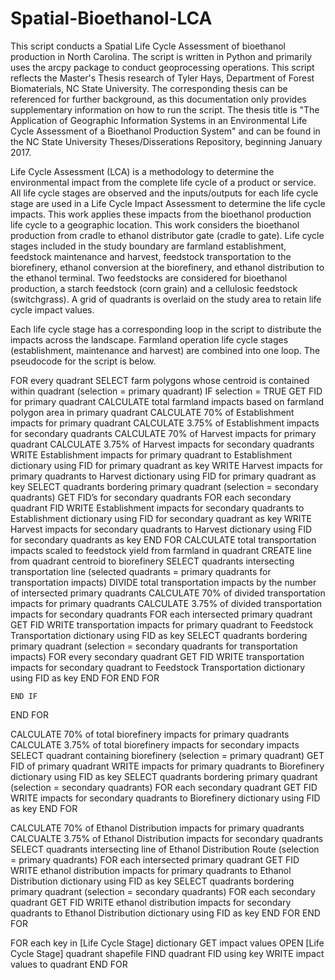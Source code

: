 # Spatial-Bioethanol-LCA

This script conducts a Spatial Life Cycle Assessment of bioethanol production in North Carolina.  The script is written in Python and primarily uses the arcpy package to conduct geoprocessing operations.  This script reflects the Master's Thesis research of Tyler Hays, Department of Forest Biomaterials, NC State University.  The corresponding thesis can be referenced for further background, as this documentation only provides supplementary information on how to run the script.  The thesis title is "The Application of Geographic Information Systems in an Environmental Life Cycle Assessment of a Bioethanol Production System" and can be found in the NC State University Theses/Disserations Repository, beginning January 2017.

Life Cycle Assessment (LCA) is a methodology to determine the environmental impact from the complete life cycle of a product or service.  All life cycle stages are observed and the inputs/outputs for each life cycle stage are used in a Life Cycle Impact Assessment to determine the life cycle impacts.  This work applies these impacts from the bioethanol production life cycle to a geographic location.  This work considers the bioethanol production from cradle to ethanol distributor gate (cradle to gate).  Life cycle stages included in the study boundary are farmland establishment, feedstock maintenance and harvest, feedstock transportation to the biorefinery, ethanol conversion at the biorefinery, and ethanol distribution to the ethanol terminal.  Two feedstocks are considered for bioethanol production, a starch feedstock (corn grain) and a cellulosic feedstock (switchgrass).  A grid of quadrants is overlaid on the study area to retain life cycle impact values.

Each life cycle stage has a corresponding loop in the script to distribute the impacts across the landscape.  Farmland operation life cycle stages (establishment, maintenance and harvest) are combined into one loop.  The pseudocode for the script is below.


FOR every quadrant
	SELECT farm polygons whose centroid is contained within quadrant (selection = primary quadrant)
	IF selection = TRUE
		GET FID for primary quadrant
		CALCULATE total farmland impacts based on farmland polygon area in primary quadrant
		CALCULATE 70% of Establishment impacts for primary quadrant
		CALCULATE 3.75% of Establishment impacts for secondary quadrants
		CALCULATE 70% of Harvest impacts for primary quadrant
		CALCULATE 3.75% of Harvest impacts for secondary quadrants
		WRITE Establishment impacts for primary quadrant to Establishment dictionary using FID for primary quadrant as key
		WRITE Harvest impacts for primary quadrants to Harvest dictionary using FID for primary quadrant as key
		SELECT quadrants bordering primary quadrant (selection = secondary quadrants)
		GET FID’s for secondary quadrants
		FOR each secondary quadrant FID
			WRITE Establishment impacts for secondary quadrants to Establishment dictionary using FID for secondary quadrant 			as key
			WRITE Harvest impacts for secondary quadrants to Harvest dictionary using FID for secondary quadrants as key
		END FOR
		CALCULATE total transportation impacts scaled to feedstock yield from farmland in quadrant
		CREATE line from quadrant centroid to biorefinery
		SELECT quadrants intersecting transportation line (selected quadrants = primary quadrants for transportation impacts)
		DIVIDE total transportation impacts by the number of intersected primary quadrants
		CALCULATE 70% of divided transportation impacts for primary quadrants
		CALCULATE 3.75% of divided transportation impacts for secondary quadrants
		FOR each intersected primary quadrant
			GET FID
			WRITE transportation impacts for primary quadrant to Feedstock Transportation dictionary using FID as key
			SELECT quadrants bordering primary quadrant (selection = secondary quadrants for transportation impacts)
			FOR every secondary quadrant
				GET FID
				WRITE transportation impacts for secondary quadrant to Feedstock Transportation dictionary using FID as 				key
			END FOR
		END FOR

	END IF
END FOR

CALCULATE 70% of total biorefinery impacts for primary quadrants
CALCULATE 3.75% of total biorefinery impacts for secondary impacts
SELECT quadrant containing biorefinery (selection = primary quadrant)
GET FID of primary quadrant
WRITE impacts for primary quadrants to Biorefinery dictionary using FID as key
SELECT quadrants bordering primary quadrant (selection = secondary quadrants)
FOR each secondary quadrant
	GET FID
	WRITE impacts for secondary quadrants to Biorefinery dictionary using FID as key
END FOR

CALCULATE 70% of Ethanol Distribution impacts for primary quadrants
CALCUALTE 3.75% of Ethanol Distribution impacts for secondary quadrants 
SELECT quadrants intersecting line of Ethanol Distribution Route (selection = primary quadrants)
FOR each intersected primary quadrant
GET FID
	WRITE ethanol distribution impacts for primary quadrants to Ethanol Distribution dictionary using FID as key
	SELECT quadrants bordering primary quadrant (selection = secondary quadrants)
	FOR each secondary quadrant
		GET FID
		WRITE ethanol distribution impacts for secondary quadrants to Ethanol Distribution dictionary using FID as key
	END FOR
END FOR

FOR each key in [Life Cycle Stage] dictionary
	GET impact values
	OPEN [Life Cycle Stage] quadrant shapefile
	FIND quadrant FID using key
	WRITE impact values to quadrant
END FOR
